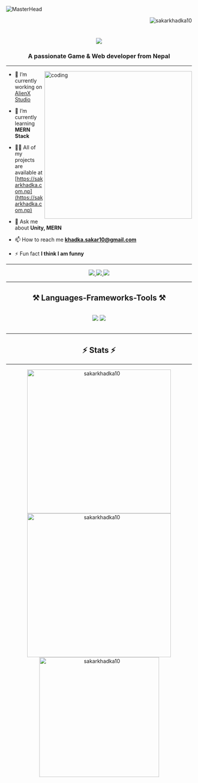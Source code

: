 ![MasterHead](https://i.pinimg.com/originals/83/b8/09/83b809857acd41a7bad4935b4734f9fc.gif)
<p align="right"> <img src="https://komarev.com/ghpvc/?username=sakarkhadka10&label=Profile%20views&color=0e75b6&style=flat" alt="sakarkhadka10" /> </p>
<h1 align="center">
    <img src="https://readme-typing-svg.herokuapp.com/?font=Righteous&size=35&center=true&vCenter=true&width=500&height=70&duration=4000&lines=Hi+There!+👋;+I'm+Sakar+Khadka!;" />
</h1>
<h3 align="center">A passionate Game & Web developer from Nepal</h3>
<hr>
<img align="right" alt="coding" width=400 src="https://i.pinimg.com/originals/ba/da/91/bada91c2a594f6d02d8e6fe96bdeee0e.gif">



- 🔭 I’m currently working on [AlienX Studio](https://alienxstudio.com (target="blank"))

- 🌱 I’m currently learning **MERN Stack**

- 👨‍💻 All of my projects are available at [https://sakarkhadka.com.np](https://sakarkhadka.com.np)

- 💬 Ask me about **Unity, MERN**

- 📫 How to reach me **khadka.sakar10@gmail.com**

- ⚡ Fun fact **I think I am funny**
<hr>
<div align="center"> 
  <a href="khadka.sakar10@gmail.com">
    <img src="https://img.shields.io/badge/Gmail-333333?style=for-the-badge&logo=gmail&logoColor=red" />
  </a>
  <a href="https://www.linkedin.com/in/sacarkhadka" target="_blank">
    <img src="https://img.shields.io/badge/LinkedIn-0077B5?style=for-the-badge&logo=linkedin&logoColor=white" target="_blank" />
  </a>
  <a href="https://sakarkhadka.com.np" target="_blank">
     <img src="https://img.shields.io/badge/Portfolio-FF5722?style=for-the-badge&logo=todoist&logoColor=white" target="_blank" /> <!-- sqlite, safari, google-chrome are other good icon options -->
  </a>
</div>
<hr/>
<h2 align="center">⚒️ Languages-Frameworks-Tools ⚒️</h2>
<br/>
<div align="center">
   <img src="https://skillicons.dev/icons?i=react,bootstrap,html,css,vscode,github,figma,tailwind,git" />
    <img src="https://skillicons.dev/icons?i=nodejs,javascript,typescript,express,firebase,mongodb,c,nextjs" /><br>
</div>

<br/>
<hr/>
<h2 align="center">⚡ Stats ⚡</h2>
<hr/>

<div align=center>
<img width=390 src="https://github-readme-stats.vercel.app/api?username=sakarkhadka10&count_private=true&show_icons=true&theme=react&rank_icon=github&border_radius=10" alt="sakarkhadka10" />
    
<img width=390 src="https://github-readme-streak-stats.herokuapp.com/?user=sakarkhadka10&count_private=true&theme=react&border_radius=10" alt="sakarkhadka10" />
    <br/>
    <img width=325 src="https://github-readme-stats.vercel.app/api/top-langs?username=sakarkhadka10&langs_count=8&layout=compact&theme=react&border_radius=10&size_weight=0.5&count_weight=0.5&exclude_repo=github-readme-stats" alt="sakarkhadka10" />
</div>
